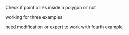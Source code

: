 Check if point p lies inside a polygon or not

working for three examples

need modification or expert to work with fourth example.
